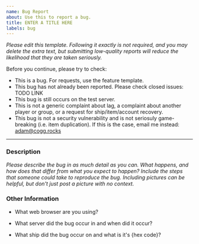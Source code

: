 ```yaml
---
name: Bug Report
about: Use this to report a bug.
title: ENTER A TITLE HERE
labels: bug
---
```


*Please edit this template. Following it exactly is not required, and you may delete the extra text,
but submitting low-quality reports will reduce the likelihood that they are taken seriously.*

Before you continue, please try to check:
- This is a bug. For requests, use the feature template.
- This bug has not already been reported. Please check closed issues: TODO LINK
- This bug is still occurs on the test server.
- This is not a generic complaint about lag, a complaint about another player or group, or a request for ship/item/account recovery.
- This bug is not a security vulnerability and is not seriosuly game-breaking (i.e. item duplication).
  If this is the case, email me instead: adam@cogg.rocks

---------------------------------------------------

### Description

*Please describe the bug in as much detail as you can. What happens,
and how does that differ from what you expect to happen?
Include the steps that someone could take to reproduce the bug.
Including pictures can be helpful, but don't just post a picture with no context.*

### Other Information

- What web browser are you using?

- What server did the bug occur in and when did it occur?

- What ship did the bug occur on and what is it's {hex code}?
